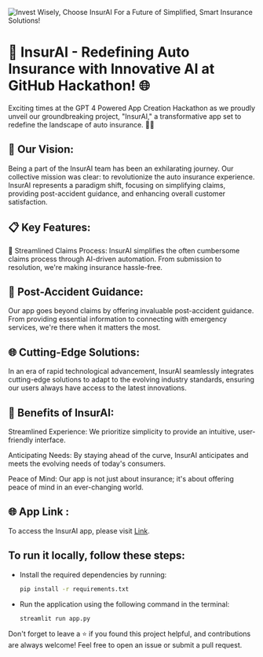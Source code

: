 
![Invest Wisely, Choose InsurAI For a Future of Simplified, Smart Insurance Solutions!](https://github.com/QoutiOussama13/InsurAI/assets/81428754/69191b47-7cf9-450e-8ab3-7bafb59ff654)


# 🚀 InsurAI - Redefining Auto Insurance with Innovative AI at GitHub Hackathon! 🌐
Exciting times at the GPT 4 Powered App Creation Hackathon as we proudly unveil our groundbreaking project, "InsurAI," a transformative app set to redefine the landscape of auto insurance. 🚗💡

## 🌟 Our Vision:
Being a part of the InsurAI team has been an exhilarating journey. Our collective mission was clear: to revolutionize the auto insurance experience. InsurAI represents a paradigm shift, focusing on simplifying claims, providing post-accident guidance, and enhancing overall customer satisfaction.

## 📋 Key Features:
🚦 Streamlined Claims Process:
InsurAI simplifies the often cumbersome claims process through AI-driven automation. From submission to resolution, we're making insurance hassle-free.

## 🤝 Post-Accident Guidance:
Our app goes beyond claims by offering invaluable post-accident guidance. From providing essential information to connecting with emergency services, we're there when it matters the most.

## 🌐 Cutting-Edge Solutions:
In an era of rapid technological advancement, InsurAI seamlessly integrates cutting-edge solutions to adapt to the evolving industry standards, ensuring our users always have access to the latest innovations.

## 💼 Benefits of InsurAI:
Streamlined Experience: We prioritize simplicity to provide an intuitive, user-friendly interface.

Anticipating Needs: By staying ahead of the curve, InsurAI anticipates and meets the evolving needs of today's consumers.

Peace of Mind: Our app is not just about insurance; it's about offering peace of mind in an ever-changing world.

## 🌐 App Link :
To access the InsurAI app, please visit [Link](https://insurai-7xfprz5sjm5pxyh7rgs2ig.streamlit.app).


## To run it locally, follow these steps:

   - Install the required dependencies by running:
     ```bash
     pip install -r requirements.txt
     ```
   - Run the application using the following command in the terminal:
     ```bash
     streamlit run app.py
     ```
Don't forget to leave a ⭐️ if you found this project helpful, and contributions are always welcome! Feel free to open an issue or submit a pull request.

